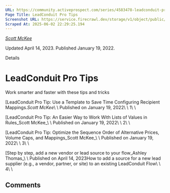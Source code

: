 ```yaml
---
URL: https://community.activeprospect.com/series/4583478-leadconduit-pro-tips
Page Title: LeadConduit Pro Tips
Screenshot URL: https://service.firecrawl.dev/storage/v1/object/public/media/screenshot-5b12c322-c51d-4bef-a526-550ddcd89d5c.png
Scraped At: 2025-06-02 22:29:25.194
---
```



[_Scott McKee_](https://community.activeprospect.com/memberships/7557680-scott-mckee)

Updated April 14, 2023. Published January 19, 2022.

Details

# LeadConduit Pro Tips

Work smarter and faster with these tips and tricks

[LeadConduit Pro Tip: Use a Template to Save Time Configuring Recipient Mappings._Scott McKee_\\
\\
Published on January 19, 2022\\
\\
1\\
\\

[LeadConduit Pro Tip: An Easier Way to Work With Lists of Values in Rules_Scott McKee_\\
\\
Published on January 19, 2022\\
\\
2\\
\\

[LeadConduit Pro Tip: Optimize the Sequence Order of Alternative Prices, Volume Caps, and Mappings_Scott McKee_\\
\\
Published on January 19, 2022\\
\\
3\\
\\

[Step by step, add a new vendor or lead source to your flow_Ashley Thomas_\\
\\
Published on April 14, 2023How to add a source for a new lead supplier (e.g., a vendor, partner, or site) to an existing LeadConduit Flow\\
\\
4\\
\\

## Comments
